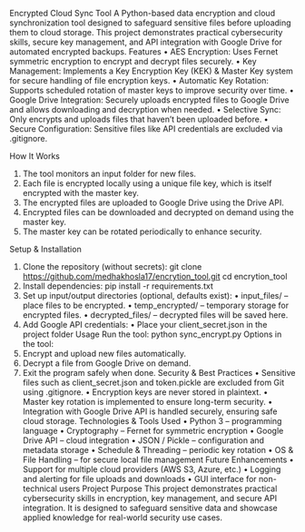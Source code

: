Encrypted Cloud Sync Tool
A Python-based data encryption and cloud synchronization tool designed to safeguard sensitive files before uploading them to cloud storage. This project demonstrates practical cybersecurity skills, secure key management, and API integration with Google Drive for automated encrypted backups.
Features
•	AES Encryption: Uses Fernet symmetric encryption to encrypt and decrypt files securely.
•	Key Management: Implements a Key Encryption Key (KEK) & Master Key system for secure handling of file encryption keys.
•	Automatic Key Rotation: Supports scheduled rotation of master keys to improve security over time.
•	Google Drive Integration: Securely uploads encrypted files to Google Drive and allows downloading and decryption when needed.
•	Selective Sync: Only encrypts and uploads files that haven’t been uploaded before.
•	Secure Configuration: Sensitive files like API credentials are excluded via .gitignore.

How It Works
1.	The tool monitors an input folder for new files.
2.	Each file is encrypted locally using a unique file key, which is itself encrypted with the master key.
3.	The encrypted files are uploaded to Google Drive using the Drive API.
4.	Encrypted files can be downloaded and decrypted on demand using the master key.
5.	The master key can be rotated periodically to enhance security.

Setup & Installation
1.	Clone the repository (without secrets):
git clone https://github.com/medhakhosla17/encrytion_tool.git
cd encrytion_tool
2.	Install dependencies:
pip install -r requirements.txt
3.	Set up input/output directories (optional, defaults exist):
•	input_files/ – place files to be encrypted.
•	temp_encrypted/ – temporary storage for encrypted files.
•	decrypted_files/ – decrypted files will be saved here.
4.	Add Google API credentials:
•	Place your client_secret.json in the project folder
Usage
Run the tool:
python sync_encrypt.py
Options in the tool:
1.	Encrypt and upload new files automatically.
2.	Decrypt a file from Google Drive on demand.
3.	Exit the program safely when done.
Security & Best Practices
•	Sensitive files such as client_secret.json and token.pickle are excluded from Git using .gitignore.
•	Encryption keys are never stored in plaintext.
•	Master key rotation is implemented to ensure long-term security.
•	Integration with Google Drive API is handled securely, ensuring safe cloud storage.
Technologies & Tools Used
•	Python 3 – programming language
•	Cryptography – Fernet for symmetric encryption
•	Google Drive API – cloud integration
•	JSON / Pickle – configuration and metadata storage
•	Schedule & Threading – periodic key rotation
•	OS & File Handling – for secure local file management
Future Enhancements
•	Support for multiple cloud providers (AWS S3, Azure, etc.)
•	Logging and alerting for file uploads and downloads
•	GUI interface for non-technical users
Project Purpose
This project demonstrates practical cybersecurity skills in encryption, key management, and secure API integration. It is designed to safeguard sensitive data and showcase applied knowledge for real-world security use cases.

